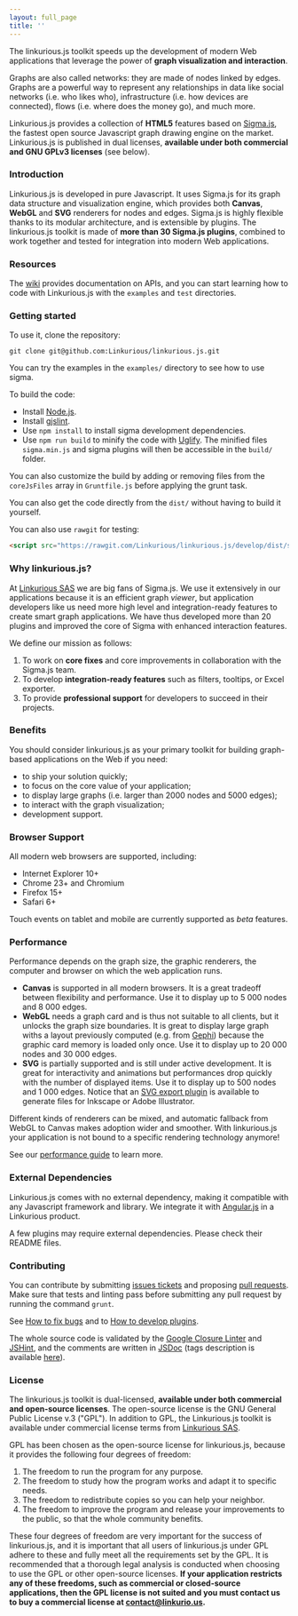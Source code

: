 ```yaml
---
layout: full_page
title: ''
---
```


The linkurious.js toolkit speeds up the development of modern Web applications that leverage the power of **graph visualization and interaction**.

Graphs are also called networks: they are made of nodes linked by edges. Graphs are a powerful way to represent any relationships in data like social networks (i.e. who likes who), infrastructure (i.e. how devices are connected), flows (i.e. where does the money go), and much more.

Linkurious.js provides a collection of **HTML5** features based on [Sigma.js](http://sigmajs.org/), the fastest open source Javascript graph drawing engine on the market. Linkurious.js is published in dual licenses, **available under both commercial and GNU GPLv3 licenses** (see below).

### Introduction

Linkurious.js is developed in pure Javascript. It uses Sigma.js for its graph data structure and visualization engine, which provides both **Canvas**, **WebGL** and **SVG** renderers for nodes and edges. Sigma.js is highly flexible thanks to its modular architecture, and is extensible by plugins. The linkurious.js toolkit is made of **more than 30 Sigma.js plugins**, combined to work together and tested for integration into modern Web applications.

### Resources

The [wiki](https://github.com/Linkurious/linkurious.js/wiki) provides documentation on APIs, and you can start learning how to code with Linkurious.js with the `examples` and `test` directories.

### Getting started

To use it, clone the repository:

```
git clone git@github.com:Linkurious/linkurious.js.git
```

You can try the examples in the `examples/` directory to see how to use sigma.

To build the code:

 - Install [Node.js](http://nodejs.org/).
 - Install [gjslint](https://developers.google.com/closure/utilities/docs/linter_howto?hl=en).
 - Use `npm install` to install sigma development dependencies.
 - Use `npm run build` to minify the code with [Uglify](https://github.com/mishoo/UglifyJS). The minified files `sigma.min.js` and sigma plugins will then be accessible in the `build/` folder.

You can also customize the build by adding or removing files from the `coreJsFiles` array in `Gruntfile.js` before applying the grunt task.

You can also get the code directly from the `dist/` without having to build it yourself.

You can also use `rawgit` for testing:

```html
<script src="https://rawgit.com/Linkurious/linkurious.js/develop/dist/sigma.min.js"></script>
```

### Why linkurious.js?

At [Linkurious SAS](http://linkurio.us) we are big fans of Sigma.js. We use it extensively in our applications because it is an efficient graph *viewer*, but application developers like us need more high level and integration-ready features to create smart graph applications. We have thus developed more than 20 plugins and improved the core of Sigma with enhanced interaction features.

We define our mission as follows:

1. To work on **core fixes** and core improvements in collaboration with the Sigma.js team.
2. To develop **integration-ready features** such as filters, tooltips, or Excel exporter.
3. To provide **professional support** for developers to succeed in their projects.

### Benefits

You should consider linkurious.js as your primary toolkit for building graph-based applications on the Web if you need:
* to ship your solution quickly;
* to focus on the core value of your application;
* to display large graphs (i.e. larger than 2000 nodes and 5000 edges);
* to interact with the graph visualization;
* development support.

### Browser Support

All modern web browsers are supported, including:
* Internet Explorer 10+
* Chrome 23+ and Chromium
* Firefox 15+
* Safari 6+

Touch events on tablet and mobile are currently supported as *beta* features.

### Performance

Performance depends on the graph size, the graphic renderers, the computer and browser on which the web application runs.

* **Canvas** is supported in all modern browsers. It is a great tradeoff between flexibility and performance. Use it to display up to 5 000 nodes and 8 000 edges.
* **WebGL** needs a graph card and is thus not suitable to all clients, but it unlocks the graph size boundaries. It is great to display large graph withs a layout previously computed (e.g. from [Gephi](http://gephi.github.io/)) because the graphic card memory is loaded only once. Use it to display up to 20 000 nodes and 30 000 edges.
* **SVG** is partially supported and is still under active development. It is great for interactivity and animations but performances drop quickly with the number of displayed items. Use it to display up to 500 nodes and 1 000 edges. Notice that an [SVG export plugin](https://github.com/Linkurious/linkurious.js/tree/linkurious-version/plugins/sigma.exporters.svg) is available to generate files for Inkscape or Adobe Illustrator.

Different kinds of renderers can be mixed, and automatic fallback from WebGL to Canvas makes adoption wider and smoother. With linkurious.js your application is not bound to a specific rendering technology anymore!

See our [performance guide](https://github.com/Linkurious/linkurious.js/wiki/Performance) to learn more.

### External Dependencies

Linkurious.js comes with no external dependency, making it compatible with any Javascript framework and library. We integrate it with [Angular.js](https://angularjs.org/) in a Linkurious product.

A few plugins may require external dependencies. Please check their README files.

### Contributing

You can contribute by submitting [issues tickets](http://github.com/Linkurious/linkurious.js/issues) and proposing [pull requests](http://github.com/Linkurious/linkurious.js/pulls). Make sure that tests and linting pass before submitting any pull request by running the command `grunt`.

See [How to fix bugs](https://github.com/Linkurious/linkurious.js/wiki/How-to-fix-bugs) and to [How to develop plugins](https://github.com/Linkurious/linkurious.js/wiki/How-to-develop-plugins).

The whole source code is validated by the [Google Closure Linter](https://developers.google.com/closure/utilities/) and [JSHint](http://www.jshint.com/), and the comments are written in [JSDoc](http://en.wikipedia.org/wiki/JSDoc) (tags description is available [here](https://developers.google.com/closure/compiler/docs/js-for-compiler)).


### License

The linkurious.js toolkit is dual-licensed, **available under both commercial and open-source licenses**. The open-source license is the GNU General Public License v.3 ("GPL"). In addition to GPL, the Linkurious.js toolkit is available under commercial license terms from [Linkurious SAS](http://linkurio.us).

GPL has been chosen as the open-source license for linkurious.js, because it provides the following four degrees of freedom:

1. The freedom to run the program for any purpose.
2. The freedom to study how the program works and adapt it to specific needs.
3. The freedom to redistribute copies so you can help your neighbor.
4. The freedom to improve the program and release your improvements to the public, so that the whole community benefits.

These four degrees of freedom are very important for the success of linkurious.js, and it is important that all users of linkurious.js under GPL adhere to these and fully meet all the requirements set by the GPL. It is recommended that a thorough legal analysis is conducted when choosing to use the GPL or other open-source licenses. **If your application restricts any of these freedoms, such as commercial or closed-source applications, then the GPL license is not suited and you must contact us to buy a commercial license at contact@linkurio.us.**